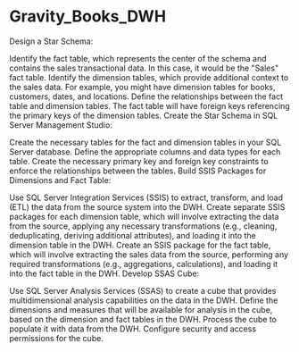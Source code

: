 # Gravity_Books_DWH

Design a Star Schema:

Identify the fact table, which represents the center of the schema and contains the sales transactional data. In this case, it would be the "Sales" fact table.
Identify the dimension tables, which provide additional context to the sales data. For example, you might have dimension tables for books, customers, dates, and locations.
Define the relationships between the fact table and dimension tables. The fact table will have foreign keys referencing the primary keys of the dimension tables.
Create the Star Schema in SQL Server Management Studio:

Create the necessary tables for the fact and dimension tables in your SQL Server database.
Define the appropriate columns and data types for each table.
Create the necessary primary key and foreign key constraints to enforce the relationships between the tables.
Build SSIS Packages for Dimensions and Fact Table:

Use SQL Server Integration Services (SSIS) to extract, transform, and load (ETL) the data from the source system into the DWH.
Create separate SSIS packages for each dimension table, which will involve extracting the data from the source, applying any necessary transformations (e.g., cleaning, deduplicating, deriving additional attributes), and loading it into the dimension table in the DWH.
Create an SSIS package for the fact table, which will involve extracting the sales data from the source, performing any required transformations (e.g., aggregations, calculations), and loading it into the fact table in the DWH.
Develop SSAS Cube:

Use SQL Server Analysis Services (SSAS) to create a cube that provides multidimensional analysis capabilities on the data in the DWH.
Define the dimensions and measures that will be available for analysis in the cube, based on the dimension and fact tables in the DWH.
Process the cube to populate it with data from the DWH.
Configure security and access permissions for the cube.
